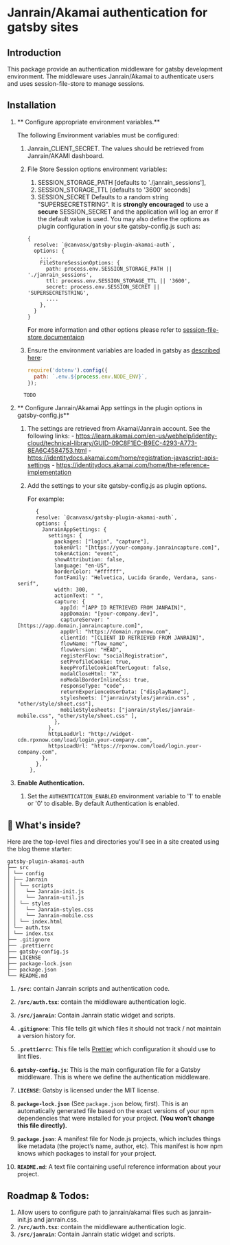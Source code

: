 # Janrain/Akamai authentication for gatsby sites

## Introduction

This package provide an authentication middleware for gatsby development environment.
The middleware uses Janrain/Akamai to authenticate users and uses session-file-store to manage sessions.

## Installation

1.  ** Configure appropriate environment variables.**

    The following Environment variables must be configured:

    1. Janrain_CLIENT_SECRET. The values should be retrieved from Janrain/AKAMI dashboard.
    2. File Store Session options environment variables: 
        1. SESSION_STORAGE_PATH [defaults to './janrain_sessions'], 
        2. SESSION_STORAGE_TTL [defaults to '3600' seconds]
        3. SESSION_SECRET Defaults to a random string "SUPERSECRETSTRING". It is **strongly encouraged** to use a **secure** 
           SESSION_SECRET and the application will log an error if the default value is used.
        You may also define the options as plugin configuration in your site gatsby-config.js such as:
        ```
        {
          resolve: `@canvasx/gatsby-plugin-akamai-auth`,
          options: {
            ....
            FileStoreSessionOptions: {
              path: process.env.SESSION_STORAGE_PATH || './janrain_sessions',
              ttl: process.env.SESSION_STORAGE_TTL || '3600',
              secret: process.env.SESSION_SECRET || 'SUPERSECRETSTRING',
              ....
            },
          }
        }
        ```
        For more information and other options please refer to [session-file-store documentaion](https://github.com/valery-barysok/session-file-store#options)
    4. Ensure the environment variables are loaded in gatsby as [described here](https://www.gatsbyjs.org/docs/environment-variables/):

       ```js
       require('dotenv').config({
         path: `.env.${process.env.NODE_ENV}`,
       });
       ```

    ```shell
      TODO

    ```
2. ** Configure Janrain/Akamai App settings in the plugin options in gatsby-config.js**

      1. The settings are retrieved from Akamai/Janrain account. See the following links:
        - https://learn.akamai.com/en-us/webhelp/identity-cloud/technical-library/GUID-09C8F1EC-B9EC-4293-A773-8EA6C4584753.html
        - https://identitydocs.akamai.com/home/registration-javascript-apis-settings
        - https://identitydocs.akamai.com/home/the-reference-implementation  
      2. Add the settings to your site gatsby-config.js as plugin options.
      
            For example:
    ``` 
          {
          resolve: `@canvasx/gatsby-plugin-akamai-auth`,
          options: {
            JanrainAppSettings: {
              settings: {
                packages: ["login", "capture"],
                tokenUrl: "[https://your-company.janraincapture.com]",
                tokenAction: "event",
                showAttribution: false,
                language: "en-US",
                borderColor: "#ffffff",
                fontFamily: "Helvetica, Lucida Grande, Verdana, sans-serif",
                width: 300,
                actionText: " ",
                capture: {
                  appId: "[APP ID RETRIEVED FROM JANRAIN]",
                  appDomain: "[your-company.dev]",
                  captureServer: "[https://app.domain.janraincapture.com]",
                  appUrl: "https://domain.rpxnow.com",
                  clientId: "[CLIENT ID RETRIEVED FROM JANRAIN]",
                  flowName: "flow_name",
                  flowVersion: "HEAD",
                  registerFlow: "socialRegistration",
                  setProfileCookie: true,
                  keepProfileCookieAfterLogout: false,
                  modalCloseHtml: "X",
                  noModalBorderInlineCss: true,
                  responseType: "code",
                  returnExperienceUserData: ["displayName"],
                  stylesheets: ["janrain/styles/janrain.css" , "other/style/sheet.css"],
                  mobileStylesheets: ["janrain/styles/janrain-mobile.css", "other/style/sheet.css" ],
                },
              },
              httpLoadUrl: "http://widget-cdn.rpxnow.com/load/login.your-company.com",
              httpsLoadUrl: "https://rpxnow.com/load/login.your-company.com",
            },
          },
        },
    ```


3.  **Enable Authentication.**

    1. Set the `AUTHENTICATION_ENABLED` environment variable to '1' to enable or '0' to disable. By default
       Authentication is enabled.

## 🧐 What's inside?

Here are the top-level files and directories you'll see in a site created using the blog theme starter:

```
gatsby-plugin-akamai-auth
├── src
│ └── config
│ ├── Janrain
│ │ └── scripts
│ │   └── Janrain-init.js
│ │   └── Janrain-util.js
│ │ └── styles
│ │   └── Janrain-styles.css
│ │   └── Janrain-mobile.css
│ │ └── index.html
│ └── auth.tsx
│ └── index.tsx
├── .gitignore
├── .prettierrc
├── gatsby-config.js
├── LICENSE
├── package-lock.json
├── package.json
└── README.md
```

1.  **`/src`**: contain Janrain scripts and authentication code.
2.  **`/src/auth.tsx`**: contain the middleware authentication logic.
3.  **`/src/janrain`**: Contain Janrain static widget and scripts.

4.  **`.gitignore`**: This file tells git which files it should not track / not maintain a version history for.

5.  **`.prettierrc`**: This file tells [Prettier](https://prettier.io/) which configuration it should use to lint files.

6.  **`gatsby-config.js`**: This is the main configuration file for a Gatsby middleware. This is where we define the authentication middleware.
7.  **`LICENSE`**: Gatsby is licensed under the MIT license.

8.  **`package-lock.json`** (See `package.json` below, first). This is an automatically generated file based on the exact versions of your npm dependencies that were installed for your project. **(You won’t change this file directly).**

9.  **`package.json`**: A manifest file for Node.js projects, which includes things like metadata (the project’s name, author, etc). This manifest is how npm knows which packages to install for your project.

10. **`README.md`**: A text file containing useful reference information about your project.

## Roadmap & Todos:
1. Allow users to configure path to janrain/akamai files such as janrain-init.js and janrain.css.
2.  **`/src/auth.tsx`**: contain the middleware authentication logic.
3.  **`/src/janrain`**: Contain Janrain static widget and scripts.
